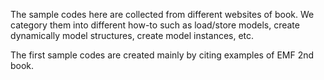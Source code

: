 The sample codes here are collected from different websites of book.
We category them into different how-to such as load/store models, create dynamically model structures, create model instances, etc.

The first sample codes are created mainly by citing examples of EMF 2nd book.
